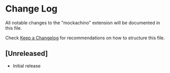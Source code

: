 # Change Log

All notable changes to the "mockachino" extension will be documented in this file.

Check [Keep a Changelog](http://keepachangelog.com/) for recommendations on how to structure this file.

## [Unreleased]

- Initial release